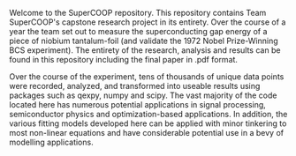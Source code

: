 Welcome to the SuperCOOP repository. This repository contains Team SuperCOOP's capstone research project in its entirety. Over the course of a year the team set out to measure the superconducting gap energy of a piece of niobium tantalum-foil (and validate the 1972 Nobel Prize-Winning BCS experiment). The entirety of the research, analysis and results can be found in this repository including the final paper in .pdf format.

Over the course of the experiment, tens of thousands of unique data points were recorded, analyzed, and transformed into useable results using packages such as qexpy, numpy and scipy. The vast majority of the code located here has numerous potential applications in signal processing, semiconductor physics and optimization-based applications. In addition, the various fitting models developed here can be applied with minor tinkering to most non-linear equations and have considerable potential use in a bevy of modelling applications.
